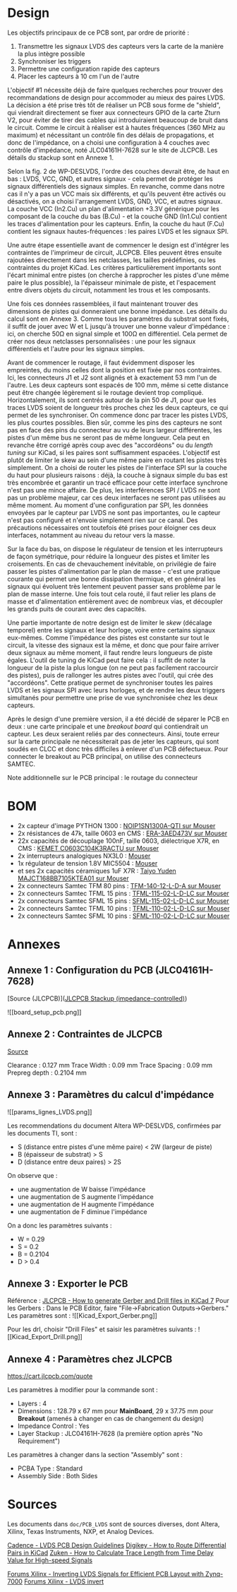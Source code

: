 # Design

Les objectifs principaux de ce PCB sont, par ordre de priorité : 
1. Transmettre les signaux LVDS des capteurs vers la carte de la manière la plus intègre possible
2. Synchroniser les triggers
3. Permettre une configuration rapide des capteurs
4. Placer les capteurs à 10 cm l'un de l'autre

L'objectif #1 nécessite déjà de faire quelques recherches pour trouver des recommandations de design pour accommoder au mieux des paires LVDS. 
La décision a été prise très tôt de réaliser un PCB sous forme de "shield", qui viendrait directement se fixer aux connecteurs GPIO de la carte Zturn V2, pour éviter de tirer des cables qui introduiraient beaucoup de bruit dans le circuit.
Comme le circuit à réaliser est à hautes fréquences (360 MHz au maximum) et nécessitant un contrôle fin des délais de propagations, et donc de l'impédance, on a choisi une configuration à 4 couches avec contrôle d'impédance, noté JLC04161H-7628 sur le site de JLCPCB. Les détails du stackup sont en Annexe 1. 

Selon la fig. 2 de WP-DESLVDS, l'ordre des couches devrait être, de haut en bas : LVDS, VCC, GND, et autres signaux - cela permet de protéger les signaux différentiels des signaux simples. En revanche, comme dans notre cas il n'y a pas un VCC mais six différents, et qu'ils peuvent être activés ou désactivés, on a choisi l'arrangement LVDS, GND, VCC, et autres signaux. La couche VCC (In2.Cu) un plan d'alimentation +3.3V générique pour les composant de la couche du bas (B.Cu) - et la couche GND (In1.Cu) contient les traces d'alimentation pour les capteurs. Enfin, la couche du haut (F.Cu) contient les signaux hautes-fréquences : les paires LVDS et les signaux SPI.

Une autre étape essentielle avant de commencer le design est d'intégrer les contraintes de l'imprimeur de circuit, JLCPCB. Elles peuvent êtres ensuite rajoutées directement dans les netclasses, les tailles prédéfinies, ou les contraintes du projet KiCad. Les critères particulièrement importants sont l'écart minimal entre pistes (on cherche à rapprocher les pistes d'une même paire le plus possible), la l'épaisseur minimale de piste, et l'espacement entre divers objets du circuit, notamment les trous et les composants.

Une fois ces données rassemblées, il faut maintenant trouver des dimensions de pistes qui donneraient une bonne impédance. Les détails du calcul sont en Annexe 3. Comme tous les paramètres du substrat sont fixés, il suffit de jouer avec W et L jusqu'à trouver une bonne valeur d'impédance : ici, on cherche 50Ω en signal simple et 100Ω en différentiel. Cela permet de créer nos deux netclasses personnalisées : une pour les signaux différentiels et l'autre pour les signaux simples. 

Avant de commencer le routage, il faut évidemment disposer les empreintes, du moins celles dont la position est fixée par nos contraintes. Ici, les connecteurs J1 et J2 sont alignés et à exactement 53 mm l'un de l'autre. Les deux capteurs sont espacés de 100 mm, même si cette distance peut être changée légèrement si le routage devient trop compliqué.
Horizontalement, ils sont centrés autour de la pin 50 de J1, pour que les traces LVDS soient de longueur très proches chez les deux capteurs, ce qui permet de les synchroniser.
On commence donc par tracer les pistes LVDS, les plus courtes possibles. Bien sûr, comme les pins des capteurs ne sont pas en face des pins du connecteur au vu de leurs largeur différentes, les pistes d'un même bus ne seront pas de même longueur. Cela peut en revanche être corrigé après coup avec des "accordéons" ou du *length tuning* sur KiCad, si les paires sont suffisamment espacées. L'objectif est plutôt de limiter le skew au sein d'une même paire en routant les pistes très simplement.
On a choisi de router les pistes de l'interface SPI sur la couche du haut pour plusieurs raisons : déjà, la couche à signaux simple du bas est très encombrée et garantir un tracé efficace pour cette interface synchrone n'est pas une mince affaire. De plus, les interférences SPI / LVDS ne sont pas un problème majeur, car ces deux interfaces ne seront pas utilisées au même moment. Au moment d'une configuration par SPI, les données envoyées par le capteur par LVDS ne sont pas importantes, ou le capteur n'est pas configuré et n'envoie simplement rien sur ce canal. Des précautions nécessaires ont toutefois été prises pour éloigner ces deux interfaces, notamment au niveau du retour vers la masse.

Sur la face du bas, on dispose le régulateur de tension et les interrupteurs de façon symétrique, pour réduire la longueur des pistes et limiter les croisements. En cas de chevauchement inévitable, on privilégie de faire passer les pistes d'alimentation par le plan de masse - c'est une pratique courante qui permet une bonne dissipation thermique, et en général les signaux qui évoluent très lentement peuvent passer sans problème par le plan de masse interne.
Une fois tout cela routé, il faut relier les plans de masse et d'alimentation entièrement avec de nombreux vias, et découpler les grands puits de courant avec des capacités.

Une partie importante de notre design est de limiter le *skew* (décalage temporel) entre les signaux et leur horloge, voire entre certains signaux eux-mêmes. Comme l'impédance des pistes est constante sur tout le circuit, la vitesse des signaux est la même, et donc que pour faire arriver deux signaux au même moment, il faut rendre leurs longueurs de piste égales. L'outil de tuning de KiCad peut faire cela : il suffit de noter la longueur de la piste la plus longue (on ne peut pas facilement raccourcir des pistes), puis de rallonger les autres pistes avec l'outil, qui crée des "accordéons". Cette pratique permet de synchroniser toutes les paires LVDS et les signaux SPI avec leurs horloges, et de rendre les deux triggers simultanés pour permettre une prise de vue synchronisée chez les deux capteurs. 

Après le design d'une première version, il a été décidé de séparer le PCB en deux : une carte principale et une *breakout board* qui contiendrait un capteur. Les deux seraient reliés par des connecteurs. Ainsi, toute erreur sur la carte principale ne nécessiterait pas de jeter les capteurs, qui sont soudés en CLCC et donc très difficiles à enlever d'un PCB défectueux.
Pour connecter le breakout au PCB principal, on utilise des connecteurs SAMTEC.

Note additionnelle sur le PCB principal : le routage du connecteur

# BOM

- 2x capteur d'image PYTHON 1300 : [NOIP1SN1300A-QTI sur Mouser](https://www.mouser.fr/ProductDetail/onsemi/NOIP1SN1300A-QTI?qs=tCMd4XlZ%2FiCOUhJPH02UtA%3D%3D)
- 2x résistances de 47k, taille 0603 en CMS : [ERA-3AED473V sur Mouser](https://eu.mouser.com/ProductDetail/Panasonic/ERA-3AED473V?qs=sGAEpiMZZMvdGkrng054t%252Bl8%252B9D8YbFNy%252B3GoZaZX5g%3D)
- 22x capacités de découplage 100nF, taille 0603, diélectrique X7R, en CMS : [KEMET C0603C104K3RACTU sur Mouser](https://eu.mouser.com/ProductDetail/KEMET/C0603C104K3RACTU?qs=l5k%252BbMnNDklvfdneglCDAg%3D%3D) 
- 2x interrupteurs analogiques NX3L0 : [Mouser](https://eu.mouser.com/ProductDetail/NXP-Semiconductors/NX3L4053PW118?qs=vbj%2FKoHZRAjvxbPUnPksgQ%3D%3D)
- 1x régulateur de tension 1.8V MIC5504 : [Mouser](https://www.mouser.fr/ProductDetail/Microchip-Technology/MIC5504-1.8YM5-TR?qs=U6T8BxXiZAWcKt0MaB%252BQvA%3D%3D) 
- et ses 2x capacités céramiques 1uF X7R : [Taiyo Yuden MAJCT168BB7105KTEA01 sur Mouser](https://www.mouser.fr/ProductDetail/TAIYO-YUDEN/MAJCT168BB7105KTEA01?qs=sGAEpiMZZMuMW9TJLBQkXrqaXnLRHqgMZrnx5TAccu0%3D)
- 2x connecteurs Samtec TFM 80 pins : [TFM-140-12-L-D-A sur Mouser](https://www.mouser.fr/ProductDetail/Samtec/TFM-140-12-L-D-A?qs=Cqqh%252BS766wmcDd3GIeeEAw%3D%3D)
- 2x connecteurs Samtec TFML 15 pins : [TFML-115-02-L-D-LC sur Mouser](https://www.mouser.fr/ProductDetail/Samtec/TFML-115-02-L-D-LC?qs=%252BZP6%2F%252BtExtDiOSDxCqjesg%3D%3D)
- 2x connecteurs Samtec SFML 15 pins : [SFML-115-02-L-D-LC sur Mouser](https://www.mouser.fr/ProductDetail/Samtec/SFML-115-02-L-D-LC?qs=PB6%2FjmICvI3gR60PA8%2FbQg%3D%3D)
- 2x connecteurs Samtec TFML 10 pins : [TFML-110-02-L-D-LC sur Mouser](https://www.mouser.fr/ProductDetail/Samtec/TFML-110-02-L-D-LC?qs=%252BZP6%2F%252BtExtArmFs140CHrg%3D%3D)
- 2x connecteurs Samtec SFML 10 pins : [SFML-110-02-L-D-LC sur Mouser](https://www.mouser.fr/ProductDetail/Samtec/SFML-110-02-L-D-LC?qs=PB6%2FjmICvI1i91F47u2EEQ%3D%3D)

# Annexes

## Annexe 1 : Configuration du PCB (JLC04161H-7628)

[Source (JLCPCB)]([JLCPCB Stackup (impedance-controlled)](https://jlcpcb.com/impedance))

![[board_setup_pcb.png]]
## Annexe 2 : Contraintes de JLCPCB

[Source](https://jlcpcb.com/capabilities/pcb-capabilities)

Clearance : 0.127 mm
Trace Width : 0.09 mm
Trace Spacing : 0.09 mm
Prepreg depth : 0.2104 mm

## Annexe 3 : Paramètres du calcul d'impédance

![[params_lignes_LVDS.png]]

Les recommendations du document Altera WP-DESLVDS, confirmées par les documents TI, sont :
- S (distance entre pistes d'une même paire) < 2W (largeur de piste)
- B (épaisseur de substrat) > S
- D (distance entre deux paires) > 2S

On observe que : 
- une augmentation de W baisse l'impédance
- une augmentation de S augmente l'impédance
- une augmentation de H augmente l'impédance
- une augmentation de F diminue l'impédance

On a donc les paramètres suivants :
- W = 0.29
- S = 0.2
- B = 0.2104 
- D > 0.4

## Annexe 3 : Exporter le PCB

Référence : [JLCPCB - How to generate Gerber and Drill files in KiCad 7](https://jlcpcb.com/help/article/how-to-generate-gerber-and-drill-files-in-kicad-7)
Pour les Gerbers : Dans le PCB Editor, faire "File->Fabrication Outputs->Gerbers." Les paramètres sont :
![[Kicad_Export_Gerber.png]]

Pour les drl, choisir "Drill Files" et saisir les paramètres suivants :
![[Kicad_Export_Drill.png]]
## Annexe 4 : Paramètres chez JLCPCB

https://cart.jlcpcb.com/quote

Les paramètres à modifier pour la commande sont : 
- Layers : 4
- Dimensions : 128.79 x 67 mm pour **MainBoard**, 29 x 37.75 mm pour **Breakout** (amenés à changer en cas de changement du design)
- Impedance Control : Yes
- Layer Stackup : JLC04161H-7628 (la première option après "No Requirement")

Les paramètres à changer dans la section "Assembly" sont :
- PCBA Type : Standard
- Assembly Side : Both Sides
# Sources

Les documents dans `doc/PCB_LVDS` sont de sources diverses, dont Altera, Xilinx, Texas Instruments, NXP, et Analog Devices.

[Cadence - LVDS PCB Design Guidelines](https://resources.pcb.cadence.com/blog/2023-lvds-pcb-layout-guidelines)
[Digikey - How to Route Differential Pairs in KiCad](https://www.digikey.fr/en/maker/projects/how-to-route-differential-pairs-in-kicad-for-usb/45b99011f5d34879ae1831dce1f13e93)
[Zuken - How to Calculate Trace Length from Time Delay Value for High-speed Signals](https://www.zuken.com/us/blog/how-to-calculate-trace-length-time-delay-value-high-speed-signals/)

[Forums Xilinx - Inverting LVDS Signals for Efficient PCB Layout with Zynq-7000](https://support.xilinx.com/s/question/0D52E00006hpRLbSAM/inverting-lvds-signals-for-efficient-pcb-layout-with-zynq7000?language=en_US)
[Forums Xilinx - LVDS invert](https://support.xilinx.com/s/question/0D52E00006iI4K4SAK/lvds-invert?language=en_US)
